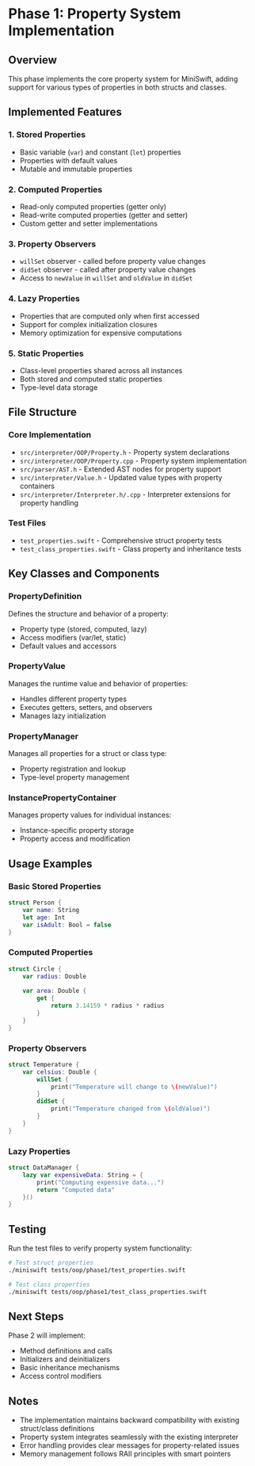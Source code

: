 # Phase 1: Property System Implementation

## Overview
This phase implements the core property system for MiniSwift, adding support for various types of properties in both structs and classes.

## Implemented Features

### 1. Stored Properties
- Basic variable (`var`) and constant (`let`) properties
- Properties with default values
- Mutable and immutable properties

### 2. Computed Properties
- Read-only computed properties (getter only)
- Read-write computed properties (getter and setter)
- Custom getter and setter implementations

### 3. Property Observers
- `willSet` observer - called before property value changes
- `didSet` observer - called after property value changes
- Access to `newValue` in `willSet` and `oldValue` in `didSet`

### 4. Lazy Properties
- Properties that are computed only when first accessed
- Support for complex initialization closures
- Memory optimization for expensive computations

### 5. Static Properties
- Class-level properties shared across all instances
- Both stored and computed static properties
- Type-level data storage

## File Structure

### Core Implementation
- `src/interpreter/OOP/Property.h` - Property system declarations
- `src/interpreter/OOP/Property.cpp` - Property system implementation
- `src/parser/AST.h` - Extended AST nodes for property support
- `src/interpreter/Value.h` - Updated value types with property containers
- `src/interpreter/Interpreter.h/.cpp` - Interpreter extensions for property handling

### Test Files
- `test_properties.swift` - Comprehensive struct property tests
- `test_class_properties.swift` - Class property and inheritance tests

## Key Classes and Components

### PropertyDefinition
Defines the structure and behavior of a property:
- Property type (stored, computed, lazy)
- Access modifiers (var/let, static)
- Default values and accessors

### PropertyValue
Manages the runtime value and behavior of properties:
- Handles different property types
- Executes getters, setters, and observers
- Manages lazy initialization

### PropertyManager
Manages all properties for a struct or class type:
- Property registration and lookup
- Type-level property management

### InstancePropertyContainer
Manages property values for individual instances:
- Instance-specific property storage
- Property access and modification

## Usage Examples

### Basic Stored Properties
```swift
struct Person {
    var name: String
    let age: Int
    var isAdult: Bool = false
}
```

### Computed Properties
```swift
struct Circle {
    var radius: Double
    
    var area: Double {
        get {
            return 3.14159 * radius * radius
        }
    }
}
```

### Property Observers
```swift
struct Temperature {
    var celsius: Double {
        willSet {
            print("Temperature will change to \(newValue)")
        }
        didSet {
            print("Temperature changed from \(oldValue)")
        }
    }
}
```

### Lazy Properties
```swift
struct DataManager {
    lazy var expensiveData: String = {
        print("Computing expensive data...")
        return "Computed data"
    }()
}
```

## Testing

Run the test files to verify property system functionality:

```bash
# Test struct properties
./miniswift tests/oop/phase1/test_properties.swift

# Test class properties
./miniswift tests/oop/phase1/test_class_properties.swift
```

## Next Steps

Phase 2 will implement:
- Method definitions and calls
- Initializers and deinitializers
- Basic inheritance mechanisms
- Access control modifiers

## Notes

- The implementation maintains backward compatibility with existing struct/class definitions
- Property system integrates seamlessly with the existing interpreter
- Error handling provides clear messages for property-related issues
- Memory management follows RAII principles with smart pointers